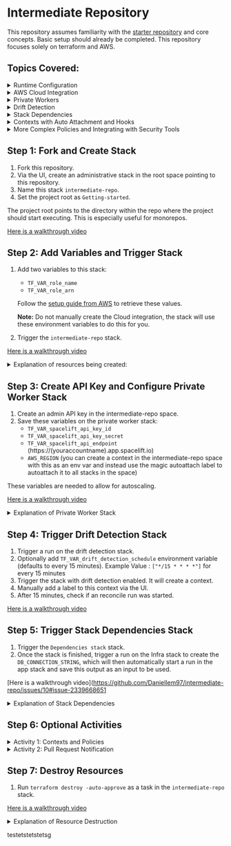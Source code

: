# Intermediate Repository

This repository assumes familiarity with the [starter repository](https://github.com/spacelift-io/terraform-starter) and core concepts. Basic setup should already be completed.
This repository focuses solely on terraform and AWS.

## Topics Covered:

<details>
<summary>Runtime Configuration</summary>

Runtime Configuration allows you to set up and manage configurations that define how your infrastructure is deployed and managed. It helps you control various aspects such as environment variables, command execution, and more.

More information: [Runtime Configuration](https://docs.spacelift.io/concepts/configuration/runtime-configuration/#:~:text=The%20top%20level%20of%20the,using%20this%20source%20code%20repository)

</details>

<details>
<summary>AWS Cloud Integration</summary>

AWS Cloud Integration enables you to connect your Spacelift account with your AWS environment, facilitating automated deployments and infrastructure management.

More information: [AWS Cloud Integration](https://docs.spacelift.io/integrations/cloud-providers/aws#amazon-web-services-aws)

</details>

<details>
<summary>Private Workers</summary>

Private Workers allow you to run jobs on dedicated, isolated instances within your VPC, enhancing security and compliance.

More information: [Private Workers](https://docs.spacelift.io/concepts/vcs-agent-pools.html#private-workers)

</details>

<details>
<summary>Drift Detection</summary>

Drift Detection helps identify changes in your infrastructure that occur outside of your Spacelift configurations, ensuring that your deployed infrastructure remains consistent with your defined state.

More information: [Drift Detection](https://docs.spacelift.io/concepts/stack/drift-detection.html)

</details>

<details>
<summary>Stack Dependencies</summary>

Stack Dependencies manage the relationships between different stacks, ensuring that dependencies are respected and resources are provisioned or destroyed in the correct order.

More information: [Stack Dependencies](https://docs.spacelift.io/concepts/stack/stack-dependencies.html)

</details>

<details>
<summary>Contexts with Auto Attachment and Hooks</summary>

Contexts allow you to define reusable sets of environment variables and settings that can be automatically attached to stacks. Hooks enable you to run custom scripts or commands at various points in the stack lifecycle.

More information: [Contexts with Auto Attachment and Hooks](https://docs.spacelift.io/concepts/configuration/context.html)

</details>

<details>
<summary>More Complex Policies and Integrating with Security Tools</summary>

This section covers advanced policy configurations and the integration of security tools like Checkov to enhance your infrastructure's security posture.

More information: [Integrating Security Tools](https://spacelift.io/blog/integrating-security-tools-with-spacelift#checkov-integration)

</details>

## Step 1: Fork and Create Stack

1. Fork this repository.
2. Via the UI, create an administrative stack in the root space pointing to this repository.
3. Name this stack `intermediate-repo`.
3. Set the project root as `Getting-started`.

The project root points to the directory within the repo where the project should start executing. This is especially useful for monorepos.

[Here is a walkthrough video](https://github.com/Daniellem97/intermediate-repo/issues/6#issue-2339661550)

## Step 2: Add Variables and Trigger Stack

1. Add two variables to this stack:
   - `TF_VAR_role_name`
   - `TF_VAR_role_arn`

   Follow the [setup guide from AWS](https://docs.spacelift.io/integrations/cloud-providers/aws#setup-guide) to retrieve these values. 
   
   **Note:** Do not manually create the Cloud integration, the stack will use these environment variables to do this for you.

3. Trigger the `intermediate-repo` stack.

[Here is a walkthrough video](https://github.com/Daniellem97/intermediate-repo/issues/7#issue-2339665046)

<details>
<summary>Explanation of resources being created:</summary>

- Creating a space for all our resources to go into, isolating it from the rest of our account.
- Creating a stack to use an AWS EC2 private worker module.
- Creating a stack with a drift detection schedule.
- Creating two stacks with a stack dependency.
- Creating two policies which will be discussed further later.
- Mounting a file containing a JSON-encoded list of Spacelift's outgoing IPs.
- Creating a worker pool with the private key and worker pool config.
- Setting environment variables for the worker pool ID to be used in other stacks to utilize the private worker pool.
- Setting environment variables for the private key and worker pool config.

</details>

## Step 3: Create API Key and Configure Private Worker Stack

1. Create an admin API key in the intermediate-repo space.
2. Save these variables on the private worker stack:
   - `TF_VAR_spacelift_api_key_id`
   - `TF_VAR_spacelift_api_key_secret`
   - `TF_VAR_spacelift_api_endpoint` (https://(youraccountname).app.spacelift.io)
   - `AWS_REGION` (you can create a context in the intermediate-repo space with this as an env var and instead use the magic autoattach label to autoattach it to all stacks in the space)

These variables are needed to allow for autoscaling.

[Here is a walkthrough video](https://github.com/Daniellem97/intermediate-repo/issues/8#issue-2339665866)

<details>
<summary>Explanation of Private Worker Stack</summary>

- This stack is using the following [module](https://github.com/spacelift-io/terraform-aws-spacelift-workerpool-on-ec2)
- The `Intermediate-repo` stack has already added variables relating to the worker pool and a mounted file with the IP addresses needed.
- Triggering a run on this stack will:
  - Create your VPC, subnets, and a security group with unrestricted egress and restricted ingress to the IP addresses needed.
  - Create your EC2 instance private worker.

</details>

## Step 4: Trigger Drift Detection Stack

1. Trigger a run on the drift detection stack.
2. Optionally add `TF_VAR_drift_detection_schedule` environment variable (defaults to every 15 minutes). Example Value : `["*/15 * * * *"]` for every 15 minutes
3. Trigger the stack with drift detection enabled. It will create a context. 
4. Manually add a label to this context via the UI.
5. After 15 minutes, check if an reconcile run was started.

[Here is a walkthrough video](https://github.com/Daniellem97/intermediate-repo/issues/9#issue-2339667726)

## Step 5: Trigger Stack Dependencies Stack

1. Trigger the `Dependencies stack` stack.
2. Once the stack is finished, trigger a run on the Infra stack to create the `DB_CONNECTION_STRING`, which will then automatically start a run in the app stack and save this output as an input to be used.

[Here is a walkthrough video](https://github.com/Daniellem97/intermediate-repo/issues/10#issue-2339668651

<details>
<summary>Explanation of Stack Dependencies</summary>

- This stack will create two stacks and establish a stack dependency between them with a shared output.
- The Infra stack will output `DB_CONNECTION_STRING` and save it as an input of `TF_VAR_APP_DB_URL` to the App stack.

</details>

## Step 6: Optional Activities

<details>
<summary>Activity 1: Contexts and Policies</summary>

- Our context `Tflint` and policy `Tflintchecker` were both created with the label `autoattach:tflint`.
- Add the label `tflint` to the stack `Dependencies stack` and watch both the context and policy get attached to the stack.
- Trigger a run on this stack. The hooks will now install `tflint`, run the tool, and then save these findings in a third-party metadata section of our policy input, which we then use in our policy.

[Here is a walkthrough video](https://github.com/Daniellem97/intermediate-repo/issues/11#issue-2339669346)

More information: [Integrating Security Tools with Spacelift](https://spacelift.io/blog/integrating-security-tools-with-spacelift)

</details>

<details>
<summary>Activity 2: Pull Request Notification</summary>

- Open a pull request against any of the stacks.
- Wait for a comment from the PR notification policy that was created. It will add a comment based on the following conditions:

  - If the stack has failed in any stage not due to a policy, it will post the relevant logs.
  - If the stack has failed due to a policy, it will give a summary of the policies and any relevant deny messages.
  - If the stack has finished successfully, it will post a summary of the run, the policies used, and any changes to be made.
    
[Here is a walkthrough video](https://github.com/Daniellem97/intermediate-repo/issues/12#issue-2339669959)

More information: [Notification Policy](https://docs.spacelift.io/concepts/policy/notification-policy)

</details>

## Step 7: Destroy Resources

1. Run `terraform destroy -auto-approve` as a task in the `intermediate-repo` stack.

[Here is a walkthrough video](https://github.com/Daniellem97/intermediate-repo/issues/13#issue-2339670633)


<details>
<summary>Explanation of Resource Destruction</summary>

- Our stack has also created stack-destructors, which handle the execution of destroying the resources on our created stacks first to ensure all resources are destroyed.

More reading: [Ordered Stack Creation and Deletion](https://docs.spacelift.io/concepts/stack/stack-dependencies#ordered-stack-creation-and-deletion)

</details>

testetstetstetsg
